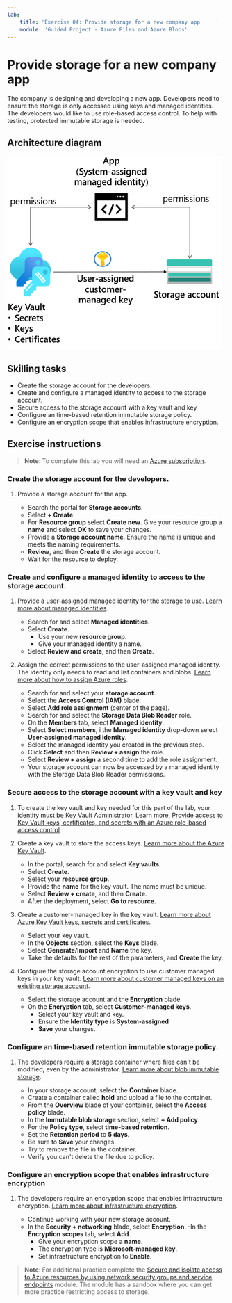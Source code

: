 ```yaml
---
lab:
    title: 'Exercise 04: Provide storage for a new company app     '
    module: 'Guided Project - Azure Files and Azure Blobs'
---
```


# Provide storage for a new company app

The company is designing and developing a new app. Developers need to ensure the storage is only accessed using keys and managed identities. The developers would like to use role-based access control. To help with testing, protected immutable storage is needed. 

## Architecture diagram

![Diagram with a storage account, managed identities, and a key vault.](../Media/task_04.png)

## Skilling tasks

- Create the storage account for the developers.
- Create and configure a managed identity to access to the storage account.
- Secure access to the storage account with a key vault and key
- Configure an time-based retention immutable storage policy.
- Configure an encryption scope that enables infrastructure encryption.

## Exercise instructions

>**Note**: To complete this lab you will need an [Azure subscription](https://azure.microsoft.com/free/).

### Create the storage account for the developers.

1. Provide a storage account for the app. 

    - Search the portal for **Storage accounts**. 
    - Select **+ Create**.
    - For **Resource group** select **Create new**. Give your resource group a **name** and select **OK** to save your changes.
    - Provide a **Storage account name**. Ensure the name is unique and meets the naming requirements. 
    - **Review**, and then **Create** the storage account.
    - Wait for the resource to deploy.

### Create and configure a managed identity to access to the storage account.

1. Provide a user-assigned managed identity for the storage to use.  [Learn more about managed identities](https://learn.microsoft.com/azure/active-directory/managed-identities-azure-resources/overview).

    - Search for and select **Managed identities**.
    - Select **Create**.
        - Use your new **resource group**. 
        - Give your managed identity a name.
    - Select **Review and create**, and then **Create**. 

1. Assign the correct permissions to the user-assigned managed identity. The identity only needs to read and list containers and blobs. [Learn more about how to assign Azure roles](https://learn.microsoft.com/azure/role-based-access-control/role-assignments-portal).
    
    - Search for and select your **storage account**.
    - Select the **Access Control (IAM)** blade.
    - Select **Add role assignment** (center of the page).
    - Search for and select the **Storage Data Blob Reader** role. 
    - On the **Members** tab, select **Managed identity**.
    - Select **Select members**, i the **Managed identity** drop-down select **User-assigned managed identity**.
    - Select the managed identity you created in the previous step. 
    - Click **Select** and then **Review + assign** the role. 
    - Select **Review + assign** a second time to add the role assignment.
    - Your storage account can now be accessed by a managed identity with the Storage Data Blob Reader permissions. 

### Secure access to the storage account with a key vault and key

1. To create the key vault and key needed for this part of the lab, your identity must be Key Vault Administrator. Learn more, [Provide access to Key Vault keys, certificates, and secrets with an Azure role-based access control](https://learn.microsoft.com/azure/key-vault/general/rbac-guide?tabs=azure-cli)

1. Create a key vault to store the access keys. [Learn more about the Azure Key Vault](https://learn.microsoft.com/azure/key-vault/general/overview).

    - In the portal, search for and select **Key vaults**.
    - Select **Create**.
    - Select your **resource group**.
    - Provide the **name** for the key vault. The name must be unique. 
    - Select **Review + create**, and then **Create**.
    - After the deployment, select **Go to resource**. 


1. Create a customer-managed key in the key vault. [Learn more about Azure Key Vault keys, secrets and certificates](https://learn.microsoft.com/azure/key-vault/general/about-keys-secrets-certificates).

    - Select your key vault.
    - In the **Objects** section, select the **Keys** blade.
    - Select **Generate/Import** and **Name** the key.
    - Take the defaults for the rest of the parameters, and **Create** the key.

1. Configure the storage account encryption to use customer managed keys in your key vault. [Learn more about customer managed keys on an existing storage account](https://learn.microsoft.com/azure/storage/common/customer-managed-keys-configure-existing-account?WT.mc_id=Portal-Microsoft_Azure_Storage&tabs=azure-portal).

    - Select the storage account and the **Encryption** blade.
    - On the **Encryption** tab, select **Customer-managed keys**.
        - Select your key vault and key. 
        - Ensure the **Identity type** is **System-assigned**
        - **Save** your changes. 

### Configure an time-based retention immutable storage policy.

1. The developers require a storage container where files can't be modified, even by the administrator. [Learn more about blob immutable storage](https://learn.microsoft.com/azure/storage/blobs/immutable-storage-overview).

    - In your storage account, select the **Container** blade. 
    - Create a container called **hold** and upload a file to the container. 
    - From the **Overview** blade of your container, select the **Access policy** blade. 
    - In the **Immutable blob storage** section, select **+ Add policy**. 
    - For the **Policy type**, select **time-based retention**. 
    - Set the **Retention period** to **5 days**. 
    - Be sure to **Save** your changes. 
    - Try to remove the file in the container. 
    - Verify you can't delete the file due to policy. 

### Configure an encryption scope that enables infrastructure encryption

1. The developers require an encryption scope that enables infrastructure encryption. [Learn more about infrastructure encryption](https://learn.microsoft.com/azure/storage/common/infrastructure-encryption-enable?tabs=portal).

    - Continue working with your new storage account. 
    - In the **Security + networking** blade, select **Encryption**.
     -In the **Encryption scopes** tab, select **Add**.
        - Give your encryption scope a **name**. 
        - The encryption type is **Microsoft-managed key**.
        - Set infrastructure encryption to **Enable**. 


>**Note**: For additional practice complete the [Secure and isolate access to Azure resources by using network security groups and service endpoints](https://learn.microsoft.com/training/modules/secure-and-isolate-with-nsg-and-service-endpoints/) module. The module has a sandbox where you can get more practice restricting access to storage.
